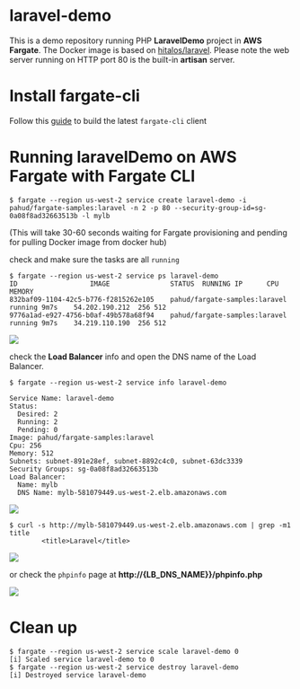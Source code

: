 # laravel-demo

This is a demo repository running PHP **LaravelDemo** project in **AWS Fargate**.  The Docker image is based on [hitalos/laravel](https://github.com/hitalos/laravel). Please note the web server running on HTTP port 80 is the built-in **artisan** server.

# Install fargate-cli

Follow this [guide](https://github.com/pahud/fargate-samples/issues/1) to build the latest `fargate-cli` client


# Running laravelDemo on AWS Fargate with Fargate CLI



```
$ fargate --region us-west-2 service create laravel-demo -i pahud/fargate-samples:laravel -n 2 -p 80 --security-group-id=sg-0a08f8ad32663513b -l mylb
```

(This will take 30-60 seconds waiting for Fargate provisioning and pending for pulling Docker image from docker hub)



check and make sure the tasks are all `running`

```
$ fargate --region us-west-2 service ps laravel-demo
ID					IMAGE				STATUS	RUNNING	IP		CPU	MEMORY
832baf09-1104-42c5-b776-f2815262e105	pahud/fargate-samples:laravel	running	9m7s	54.202.190.212	256	512
9776a1ad-e927-4756-b0af-49b578a68f94	pahud/fargate-samples:laravel	running	9m7s	34.219.110.190	256	512
```

![](images/01.png)





check the **Load Balancer** info and open the DNS name of the Load Balancer.

```
$ fargate --region us-west-2 service info laravel-demo

Service Name: laravel-demo
Status:
  Desired: 2
  Running: 2
  Pending: 0
Image: pahud/fargate-samples:laravel
Cpu: 256
Memory: 512
Subnets: subnet-891e28ef, subnet-8892c4c0, subnet-63dc3339
Security Groups: sg-0a08f8ad32663513b
Load Balancer:
  Name: mylb
  DNS Name: mylb-581079449.us-west-2.elb.amazonaws.com
```

![](images/02.png)



```
$ curl -s http://mylb-581079449.us-west-2.elb.amazonaws.com | grep -m1 title
        <title>Laravel</title>
```

![](images/03.png)

or check the `phpinfo` page at **http://{LB_DNS_NAME}}/phpinfo.php**

![](images/04.png)



# Clean up

```
$ fargate --region us-west-2 service scale laravel-demo 0
[i] Scaled service laravel-demo to 0
$ fargate --region us-west-2 service destroy laravel-demo
[i] Destroyed service laravel-demo
```

